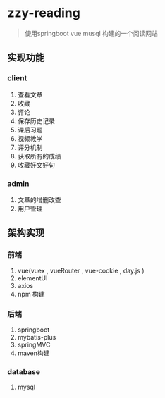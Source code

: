 # zzy-reading
> 使用springboot vue musql 构建的一个阅读网站
## 实现功能
### client
1. 查看文章
2. 收藏
3. 评论
4. 保存历史记录
5. 课后习题
6. 视频教学
7. 评分机制
8. 获取所有的成绩
10. 收藏好文好句
### admin
1. 文章的增删改查
2. 用户管理

## 架构实现
### 前端
1. vue(vuex , vueRouter , vue-cookie , day.js )
2. elementUI
3. axios
4. npm 构建
### 后端
1. springboot
2. mybatis-plus
3. springMVC
4. maven构建
### database
1. mysql
